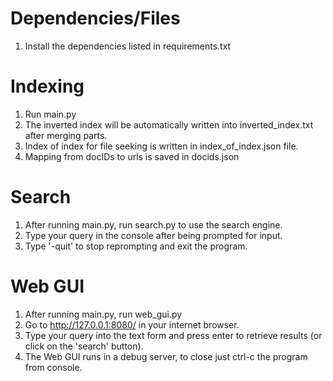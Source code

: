 # Dependencies/Files
1. Install the dependencies listed in requirements.txt

# Indexing 
1. Run main.py
2. The inverted index will be automatically written into inverted_index.txt after merging parts.
3. Index of index for file seeking is written in index_of_index.json file.
4. Mapping from docIDs to urls is saved in docids.json

# Search
1. After running main.py, run search.py to use the search engine.
2. Type your query in the console after being prompted for input.
3. Type '-quit' to stop reprompting and exit the program.

# Web GUI
1. After running main.py, run web_gui.py
2. Go to http://127.0.0.1:8080/ in your internet browser.
3. Type your query into the text form and press enter to retrieve results (or click on the 'search' button).
4. The Web GUI runs in a debug server, to close just ctrl-c the program from console.

